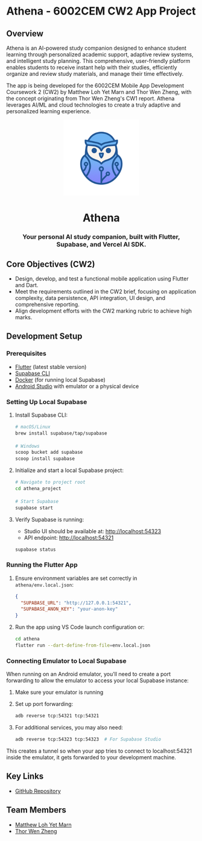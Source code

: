 # Athena - 6002CEM CW2 App Project

## Overview

Athena is an AI-powered study companion designed to enhance student learning through personalized academic support, adaptive review systems, and intelligent study planning. This comprehensive, user-friendly platform enables students to receive instant help with their studies, efficiently organize and review study materials, and manage their time effectively.

The app is being developed for the 6002CEM Mobile App Development Coursework 2 (CW2) by Matthew Loh Yet Marn and Thor Wen Zheng, with the concept originating from Thor Wen Zheng's CW1 report. Athena leverages AI/ML and cloud technologies to create a truly adaptive and personalized learning experience.

<div align="center">
  <img src="athena/assets/images/logo.png" alt="Logo" width="200" height="200">
  <h1 align="center" >Athena</h1>
  <h3 align="center">
    Your personal AI study companion, built with Flutter, Supabase, and Vercel AI SDK.
  </h3>
</div>

## Core Objectives (CW2)

- Design, develop, and test a functional mobile application using Flutter and Dart.
- Meet the requirements outlined in the CW2 brief, focusing on application complexity, data persistence, API integration, UI design, and comprehensive reporting.
- Align development efforts with the CW2 marking rubric to achieve high marks.

## Development Setup

### Prerequisites

- [Flutter](https://flutter.dev/docs/get-started/install) (latest stable version)
- [Supabase CLI](https://supabase.com/docs/guides/cli)
- [Docker](https://www.docker.com/products/docker-desktop/) (for running local Supabase)
- [Android Studio](https://developer.android.com/studio) with emulator or a physical device

### Setting Up Local Supabase

1. Install Supabase CLI:

   ```bash
   # macOS/Linux
   brew install supabase/tap/supabase

   # Windows
   scoop bucket add supabase
   scoop install supabase
   ```

2. Initialize and start a local Supabase project:

   ```bash
   # Navigate to project root
   cd athena_project

   # Start Supabase
   supabase start
   ```

3. Verify Supabase is running:

   - Studio UI should be available at: <http://localhost:54323>
   - API endpoint: <http://localhost:54321>

   ```bash
   supabase status
   ```

### Running the Flutter App

1. Ensure environment variables are set correctly in `athena/env.local.json`:

   ```json
   {
     "SUPABASE_URL": "http://127.0.0.1:54321",
     "SUPABASE_ANON_KEY": "your-anon-key"
   }
   ```

2. Run the app using VS Code launch configuration or:

   ```bash
   cd athena
   flutter run --dart-define-from-file=env.local.json
   ```

### Connecting Emulator to Local Supabase

When running on an Android emulator, you'll need to create a port forwarding to allow the emulator to access your local Supabase instance:

1. Make sure your emulator is running

2. Set up port forwarding:

   ```bash
   adb reverse tcp:54321 tcp:54321
   ```

3. For additional services, you may also need:

   ```bash
   adb reverse tcp:54323 tcp:54323  # For Supabase Studio
   ```

This creates a tunnel so when your app tries to connect to localhost:54321 inside the emulator, it gets forwarded to your development machine.

## Key Links

- [GitHub Repository](https://github.com/matthewloh/athena)

## Team Members

- [Matthew Loh Yet Marn](https://github.com/matthewloh)
- [Thor Wen Zheng](https://github.com/Vaneryn)
